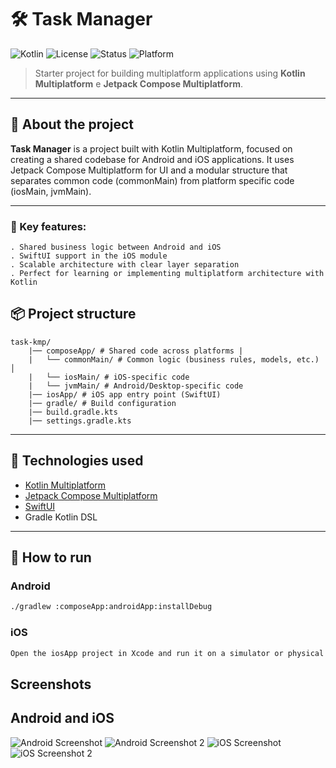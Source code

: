 # 🛠️ Task Manager

![Kotlin](https://img.shields.io/badge/Kotlin-Multiplatform-blueviolet?logo=kotlin)
![License](https://img.shields.io/badge/license-MIT-green)
![Status](https://img.shields.io/badge/status-em%20desenvolvimento-yellow)
![Platform](https://img.shields.io/badge/platform-Android%20%7C%20iOS-lightgrey)

> Starter project for building multiplatform applications using **Kotlin Multiplatform** e **Jetpack Compose Multiplatform**.

---

## 🚀 About the project

**Task Manager** is a project built with Kotlin Multiplatform, focused on creating a shared codebase for Android and iOS applications. It uses Jetpack Compose Multiplatform for UI and a modular structure that separates common code (commonMain) from platform specific code (iosMain, jvmMain).

---

### 🔧 Key features:

    . Shared business logic between Android and iOS
    . SwiftUI support in the iOS module
    . Scalable architecture with clear layer separation
    . Perfect for learning or implementing multiplatform architecture with Kotlin

## 📦 Project structure

    task-kmp/ 
        |── composeApp/ # Shared code across platforms |
        |   └── commonMain/ # Common logic (business rules, models, etc.) │
        |   └── iosMain/ # iOS-specific code
        |   └── jvmMain/ # Android/Desktop-specific code
        |── iosApp/ # iOS app entry point (SwiftUI)
        |── gradle/ # Build configuration
        |── build.gradle.kts
        |── settings.gradle.kts

---

## 📱 Technologies used

- [Kotlin Multiplatform](https://kotlinlang.org/docs/multiplatform.html)
- [Jetpack Compose Multiplatform](https://github.com/JetBrains/compose-multiplatform)
- [SwiftUI](https://developer.apple.com/xcode/swiftui/)
- Gradle Kotlin DSL

---

## 🧪 How to run

### Android
```bash
./gradlew :composeApp:androidApp:installDebug
```
### iOS
```bash
Open the iosApp project in Xcode and run it on a simulator or physical device.
```

## Screenshots

## Android and iOS

![Android Screenshot](./composeApp/src/commonMain/composeResources/screenshots/simulator_android_1.webp)
![Android Screenshot 2](./composeApp/src/commonMain/composeResources/screenshots/simulator_android_2.webp)
![iOS Screenshot](./composeApp/src/commonMain/composeResources/screenshots/simulator_ios_1.webp)
![iOS Screenshot 2](./composeApp/src/commonMain/composeResources/screenshots/simulator_ios_2.webp)